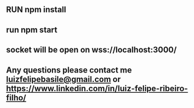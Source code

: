 ## RUN npm install
## run npm start
## socket will be open on wss://localhost:3000/
## Any questions please contact me luizfelipebasile@gmail.com or https://www.linkedin.com/in/luiz-felipe-ribeiro-filho/